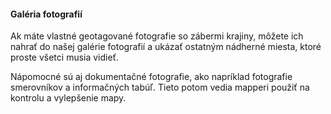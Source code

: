 #### Galéria fotografií

Ak máte vlastné geotagované fotografie so zábermi krajiny, môžete ich nahrať do našej galérie fotografií a ukázať ostatným nádherné miesta, ktoré proste všetci musia vidieť.

Nápomocné sú aj dokumentačné fotografie, ako napríklad fotografie smerovníkov a informačných tabúľ. Tieto potom vedia mapperi použiť na kontrolu a vylepšenie mapy.
